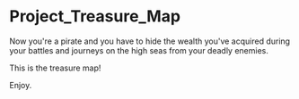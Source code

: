 # Project_Treasure_Map

Now you're a pirate and you have to hide the wealth you've acquired during your battles and journeys on the high seas from your deadly enemies.

This is the treasure map!

Enjoy.
